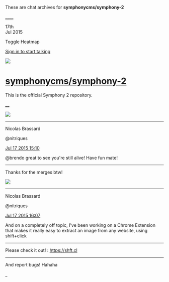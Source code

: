 These are chat archives for **symphonycms/symphony-2**

[__](/symphonycms/symphony-2/archives/2015/07/18)[__](/symphonycms/symphony-2/archives/2015/07/16)

17th  
Jul 2015

Toggle Heatmap

[Sign in to start talking](/login?action=login&button=archive-login)

![](https://avatars-02.gitter.im/group/iv/3/57542c45c43b8c601977197e?s=48)

#  [symphonycms/symphony-2](/symphonycms/symphony-2)

This is the official Symphony 2 repository.

[ __](/orgs/symphonycms/rooms "More symphonycms rooms")

![](https://avatars1.githubusercontent.com/u/771169?v=3&s=30)

____

Nicolas Brassard

@nitriques

[Jul 17 2015
15:10](https://gitter.im/symphonycms/symphony-2?at=55a91af4d9623f69755eea33)

@brendo great to see you're still alive! Have fun mate!

____

Thanks for the merges btw!

![](https://avatars1.githubusercontent.com/u/771169?v=3&s=30)

____

Nicolas Brassard

@nitriques

[Jul 17 2015
16:07](https://gitter.im/symphonycms/symphony-2?at=55a9282f10521a7e52557bc9)

And on a completely off topic, I've been working on a Chrome Extension that
makes it really easy to extract an image from any website, using shift+click

____

Please check it out! : <https://shft.cl>

____

And report bugs! Hahaha

_

